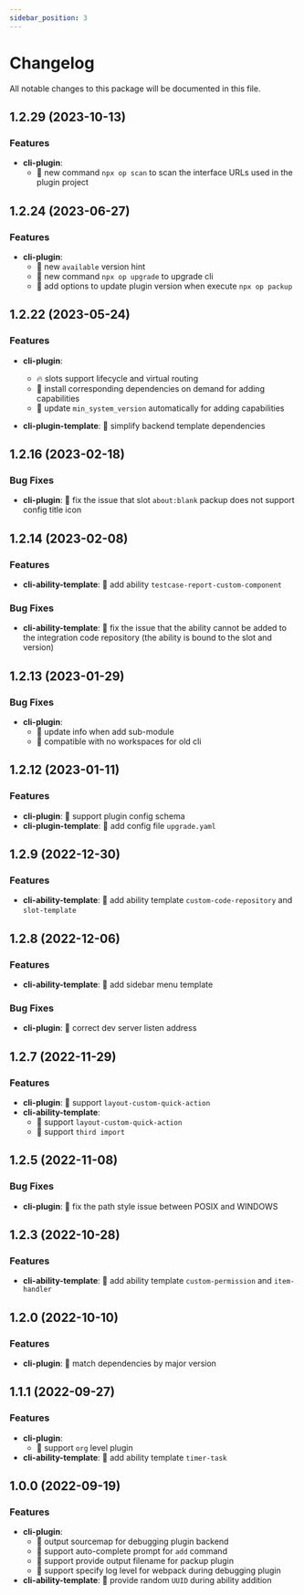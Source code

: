 ```yaml
---
sidebar_position: 3
---
```


# Changelog

All notable changes to this package will be documented in this file.

## 1.2.29 (2023-10-13)

### Features

- **cli-plugin**:
  - 🌟 new command `npx op scan` to scan the interface URLs used in the plugin project

## 1.2.24 (2023-06-27)

### Features

- **cli-plugin**:
  - 🌟 new `available` version hint
  - 🌟 new command `npx op upgrade` to upgrade cli
  - 🌟 add options to update plugin version when execute `npx op packup`

## 1.2.22 (2023-05-24)

### Features

- **cli-plugin**:

  - 🔥 slots support lifecycle and virtual routing
  - 🌟 install corresponding dependencies on demand for adding capabilities
  - 🌟 update `min_system_version` automatically for adding capabilities

- **cli-plugin-template**: 🌟 simplify backend template dependencies

## 1.2.16 (2023-02-18)

### Bug Fixes

- **cli-plugin**: 🐞 fix the issue that slot `about:blank` packup does not support config title icon

## 1.2.14 (2023-02-08)

### Features

- **cli-ability-template**: 🌟 add ability `testcase-report-custom-component`

### Bug Fixes

- **cli-ability-template**: 🐞 fix the issue that the ability cannot be added to the integration code repository (the ability is bound to the slot and version)

## 1.2.13 (2023-01-29)

### Bug Fixes

- **cli-plugin**:
  - 🐞 update info when add sub-module
  - 🐞 compatible with no workspaces for old cli

## 1.2.12 (2023-01-11)

### Features

- **cli-plugin**: 🌟 support plugin config schema
- **cli-plugin-template**: 🌟 add config file `upgrade.yaml`

## 1.2.9 (2022-12-30)

### Features

- **cli-ability-template**: 🌟 add ability template `custom-code-repository` and `slot-template`

## 1.2.8 (2022-12-06)

### Features

- **cli-ability-template**: 🌟 add sidebar menu template

### Bug Fixes

- **cli-plugin**: 🐞 correct dev server listen address

## 1.2.7 (2022-11-29)

### Features

- **cli-plugin**: 🌟 support `layout-custom-quick-action`
- **cli-ability-template**:
  - 🌟 support `layout-custom-quick-action`
  - 🌟 support `third import`

## 1.2.5 (2022-11-08)

### Bug Fixes

- **cli-plugin**: 🐞 fix the path style issue between POSIX and WINDOWS

## 1.2.3 (2022-10-28)

### Features

- **cli-ability-template**: 🌟 add ability template `custom-permission` and `item-handler`
<!-- * **cli-ability-template**: 🌟 添加自定义权限点能力模版以及item处理器能力模版 -->

## 1.2.0 (2022-10-10)

### Features

- **cli-plugin**: 🌟 match dependencies by major version

## 1.1.1 (2022-09-27)

### Features

- **cli-plugin**:
  - 🌟 support `org` level plugin
- **cli-ability-template**: 🌟 add ability template `timer-task`

## 1.0.0 (2022-09-19)

### Features

- **cli-plugin**:
  - 🌟 output sourcemap for debugging plugin backend
  - 🌟 support auto-complete prompt for `add` command
  - 🌟 support provide output filename for packup plugin
  - 🌟 support specify log level for webpack during debugging plugin
- **cli-ability-template**: 🌟 provide random `UUID` during ability addition
